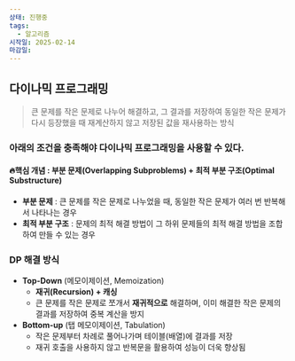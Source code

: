 ```yaml
---
상태: 진행중
tags:
  - 알고리즘
시작일: 2025-02-14
마감일:
---
```

## 다이나믹 프로그래밍
>큰 문제를 작은 문제로 나누어 해결하고, 그 결과를 저장하여 동일한 작은 문제가 다시 등장했을 때 재계산하지 않고 저장된 값을 재사용하는 방식

### 아래의 조건을 충족해야 다이나믹 프로그래밍을 사용할 수 있다.
#### 🔥핵심 개념 : 부분 문제(Overlapping Subproblems) + 최적 부분 구조(Optimal Substructure)
- **부분 문제** : 큰 문제를 작은 문제로 나누었을 때, 동일한 작은 문제가 여러 번 반복해서 나타나는 경우
- **최적 부분 구조** : 문제의 최적 해결 방법이 그 하위 문제들의 최적 해결 방법을 조합하여 만들 수 있는 경우

### DP 해결 방식
- **Top-Down** (메모이제이션, Memoization)
	- **재귀(Recursion) + 캐싱**
	- 큰 문제를 작은 문제로 쪼개서 **재귀적으로** 해결하며, 이미 해결한 작은 문제의 결과를 저장하여 중복 계산을 방지
- **Bottom-up** (탭 메모이제이션, Tabulation)
	- 작은 문제부터 차례로 풀어나가며 테이블(배열)에 결과를 저장
	- 재귀 호출을 사용하지 않고 반복문을 활용하여 성능이 더욱 향상됨
